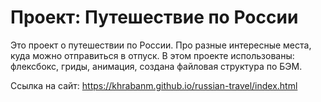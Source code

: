# Проект: Путешествие по России
Это проект о путешествии по России. Про разные интересные места, куда можно отправиться в отпуск. 
В этом проекте использованы: флексбокс, гриды, анимация, создана файловая структура по БЭМ.

Ссылка на сайт: https://khrabanm.github.io/russian-travel/index.html

